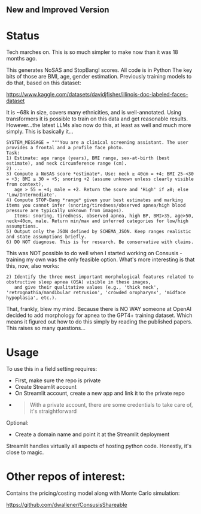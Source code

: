## New and Improved Version

# Status

Tech marches on. This is so much simpler to make now than it was 18 months ago.

This generates NoSAS and StopBang! scores. All code is in Python The key bits of those are BMI, age, gender estimation. Previously training models to do that, based on this dataset:

https://www.kaggle.com/datasets/davidjfisher/illinois-doc-labeled-faces-dataset

It is ~68k in size, covers many ethnicities, and is well-annotated. Using transformers it is possible to train on this data and get reasonable results. However...the latest LLMs also now do this, at least as well and much more simply. This is basically it...

```
SYSTEM_MESSAGE = """You are a clinical screening assistant. The user provides a frontal and a profile face photo.
Task:
1) Estimate: age range (years), BMI range, sex-at-birth (best estimate), and neck circumference range (cm).
2) ...
3) Compute a NoSAS score *estimate*. Use: neck ≥ 40cm = +4; BMI 25–<30 = +3; BMI ≥ 30 = +5; snoring +2 (assume unknown unless clearly visible from context),
   age > 55 = +4; male = +2. Return the score and 'High' if ≥8; else 'Low/Intermediate'.
4) Compute STOP-Bang *range* given your best estimates and marking items you cannot infer (snoring/tiredness/observed apnea/high blood pressure are typically unknown from images).
   Items: snoring, tiredness, observed apnea, high BP, BMI>35, age>50, neck>40cm, male. Return min/max and inferred categories for low/high assumptions.
5) Output only the JSON defined by SCHEMA_JSON. Keep ranges realistic and state assumptions briefly.
6) DO NOT diagnose. This is for research. Be conservative with claims.
```

This was NOT possible to do well when I started working on Consusis - training my own was the only feasible option. What's more interesting is that this, now, also works:

```
2) Identify the three most important morphological features related to obstructive sleep apnea (OSA) visible in these images,
   and give their qualitative values (e.g., 'thick neck', 'retrognathia/mandibular retrusion', 'crowded oropharynx', 'midface hypoplasia', etc.).
```

That, frankly, blew my mind. Because there is NO WAY someone at OpenAI decided to add morphology for apnea to the GPT4+ training dataset. Which means it figured out how to do this simply by reading the published papers. This raises so many questions...

# Usage

To use this in a field setting requires:

- First, make sure the repo is private
- Create Streamlit account
- On Streamlit account, create a new app and link it to the private repo
- > With a private account, there are some credentials to take care of, it's straightforward

Optional:

- Create a domain name and point it at the Streamlit deployment

Streamlit handles virtually all aspects of hosting python code. Honestly, it's close to magic. 

# Other repos of interest:

Contains the pricing/costing model along with Monte Carlo simulation:

https://github.com/dwallener/ConsusisShareable


